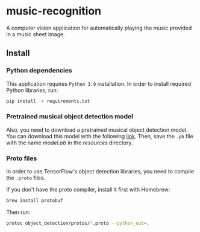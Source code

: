 # music-recognition

A computer vision application for automatically playing the music provided in a music sheet image.

## Install
### Python dependencies
This application requires ```Python 3.9``` installation. In order to install required Python libraries, run:
```bash
pip install -r requirements.txt
```

### Pretrained musical object detection model
Also, you need to download a pretrained musical object detection model. You can download this model with the following [link](https://github.com/apacha/MusicObjectDetector-TF/releases/download/full-page-detection-v2/2018-07-30_faster-rcnn_inception-resnet-v2_full-page_muscima.pb). Then, save the ```.pb``` file with the name *model.pb* in the *resources* directory.

### Proto files
In order to use TensorFlow's object detection libraries, you need to compile the ```.proto``` files. 

If you don't have the proto compiler, install it first with Homebrew:
```bash
brew install protobuf
```

Then run:
```bash
protoc object_detection/protos/*.proto --python_out=.
```
